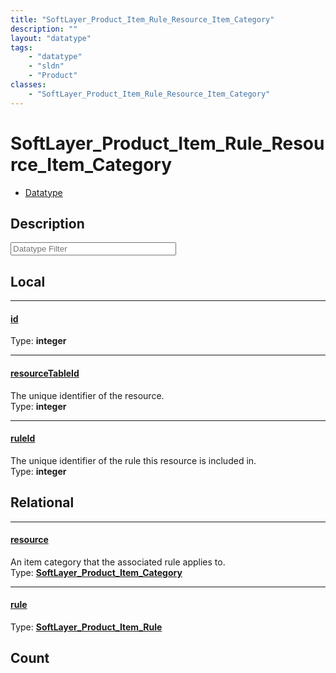 ```yaml
---
title: "SoftLayer_Product_Item_Rule_Resource_Item_Category"
description: ""
layout: "datatype"
tags:
    - "datatype"
    - "sldn"
    - "Product"
classes:
    - "SoftLayer_Product_Item_Rule_Resource_Item_Category"
---
```


# SoftLayer_Product_Item_Rule_Resource_Item_Category
<div id='service-datatype'>
    <ul id='sldn-reference-tabs'>
        <li id='datatype'> <a href='/reference/datatypes/SoftLayer_Product_Item_Rule_Resource_Item_Category' >Datatype</a></li>
    </ul>
</div>

## Description 






<!-- Filer BEGIN -->
<div class="view-filters">
        <div class="clearfix">
            <div class="search-input-box">
                <input placeholder="Datatype Filter" onkeyup="titleSearch(inputId='prop-input', divId='properties', elementClass='prop-row')" 
                    type="text" id="prop-input" value="" size="30" maxlength="128" class="form-text">
            </div>
        </div>
</div>
<!-- Filer END -->

<div id="properties" class="content">
<div id="localProperties" class="prop-content" >

## Local
<div class="prop-row">

-----
[id]: #id
#### [id]
  
<span class="type-label">Type: </span>**integer**


</div>
<div class="prop-row">

-----
[resourceTableId]: #resourcetableid
#### [resourceTableId]
The unique identifier of the resource.  
<span class="type-label">Type: </span>**integer**


</div>
<div class="prop-row">

-----
[ruleId]: #ruleid
#### [ruleId]
The unique identifier of the rule this resource is included in.  
<span class="type-label">Type: </span>**integer**


</div>
</div>
<!-- LOCAL PROPERTY END -->

<div id="relationalProperties"  class="prop-content" >

## Relational
<div class="prop-row">

-----
[resource]: #resource
#### [resource]
An item category that the associated rule applies to.  
<span class="type-label">Type: </span>**<a href='/reference/datatypes/SoftLayer_Product_Item_Category'>SoftLayer_Product_Item_Category </a>**


</div>
<div class="prop-row">

-----
[rule]: #rule
#### [rule]
  
<span class="type-label">Type: </span>**<a href='/reference/datatypes/SoftLayer_Product_Item_Rule'>SoftLayer_Product_Item_Rule </a>**


</div>

## Count
</div>


